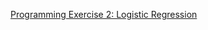 [Programming Exercise 2: Logistic Regression](https://nbviewer.jupyter.org/github/ChanchalKumarMaji/Coursera-Machine-Learning-by-Andrew-Ng/blob/master/Week%203/Notebook-ex2/Programming%20Exercise%202-%20Logistic%20Regression.ipynb)
